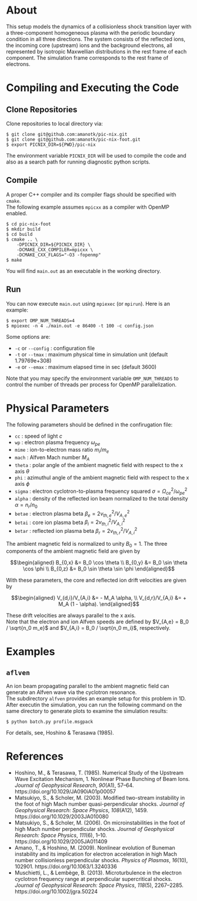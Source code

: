 # About

This setup models the dynamics of a collisionless shock transition layer with a three-component homogeneous plasma with the periodic boundary condition in all three directions. The system consists of the reflected ions, the incoming core (upstream) ions and the background electrons, all represented by isotropic Maxwellian distributions in the rest frame of each component. The simulation frame corresponds to the rest frame of electrons.

# Compiling and Executing the Code

## Clone Repositories
Clone repositories to local directory via:
```
$ git clone git@github.com:amanotk/pic-nix.git
$ git clone git@github.com:amanotk/pic-nix-foot.git
$ export PICNIX_DIR=${PWD}/pic-nix
```
The environment variable `PICNIX_DIR` will be used to compile the code and also as a search path for running diagnostic python scripts.

## Compile
A proper C++ compiler and its compiler flags should be specified with `cmake`.  
The following example assumes `mpicxx` as a compiler with OpenMP enabled.
```
$ cd pic-nix-foot
$ mkdir build
$ cd build
$ cmake .. \
	-DPICNIX_DIR=${PICNIX_DIR} \
	-DCMAKE_CXX_COMPILER=mpicxx \
	-DCMAKE_CXX_FLAGS="-O3 -fopenmp"
$ make
```
You will find `main.out` as an executable in the working directory.

## Run
You can now execute `main.out` using `mpiexec` (or `mpirun`). Here is an example:
```
$ export OMP_NUM_THREADS=4
$ mpiexec -n 4 ./main.out -e 86400 -t 100 -c config.json
```
Some options are:
- `-c` or `--config` : configuration file
- `-t` or `--tmax`   : maximum physical time in simulation unit (default 1.79769e+308)
- `-e` or `--emax`   : maximum elapsed time in sec (default 3600)

Note that you may specify the environment variable `OMP_NUM_THREADS` to control the number of threads per process for OpenMP parallelization.


# Physical Parameters
The following parameters should be defined in the confirugation file:
- `cc` : speed of light $c$
- `wp` : electron plasma frequency $\omega_{pe}$
- `mime` : ion-to-electron mass ratio $m_i/m_e$
- `mach` : Alfven Mach number $M_A$
- `theta` : polar angle of the ambient magnetic field with respect to the x axis $\theta$
- `phi` : azimuthul angle of the ambient magnetic field with respect to the x axis $\phi$
- `sigma` : electron cyclotron-to-plasma frequency squared $\sigma = \Omega_{ce}^2/\omega_{pe}^2$
- `alpha` : density of the reflected ion beam normalized to the total density $\alpha = n_r/n_0$
- `betae` : electron plasma beta $\beta_e = 2 v_{th,e}^2/V_{A,e}^2$
- `betai` : core ion plasma beta $\beta_i = 2 v_{th,i}^2/V_{A,i}^2$
- `betar` : reflected ion plasma beta $\beta_r = 2 v_{th,r}^2/V_{A,i}^2$

The ambient magnetic feld is normalized to unity $B_0 = 1$. The three components of the ambient magnetic field are given by
```math
\begin{aligned}
B_{0,x} &= B_0 \cos \theta \\
B_{0,y} &= B_0 \sin \theta \cos \phi \\
B_{0,z} &= B_0 \sin \theta \sin \phi
\end{aligned}
```
With these parameters, the core and reflected ion drift velocities are given by
```math
\begin{aligned}
	V_{d,i}/V_{A,i} &= - M_A \alpha, \\
	V_{d,r}/V_{A,i} &= + M_A (1 - \alpha).
\end{aligned}
```
These drift velocities are always parallel to the x axis.  
Note that the electron and ion Alfven speeds are defined by $V_{A,e} = B_0 / \sqrt{n_0 m_e}$ and $V_{A,i} = B_0 / \sqrt{n_0 m_i}$, respectively.

# Examples
## `aflven`
An ion beam propagating parallel to the ambient magnetic field can generate an Alfven wave via the cyclotron resonance.  
The subdirectory `alfven` provides an example setup for this problem in 1D.  
After executin the simulation, you can run the following command on the same directory to generate plots to examine the simulation results:
```
$ python batch.py profile.msgpack
```
For details, see, Hoshino & Terasawa (1985).


# References
- <div class="csl-entry">Hoshino, M., &#38; Terasawa, T. (1985). Numerical Study of the Upstream Wave Excitation Mechanism, 1. Nonlinear Phase Bunching of Beam Ions. <i>Journal of Geophysical Research</i>, <i>90</i>(A1), 57–64. https://doi.org/10.1029/JA090iA01p00057</div>
- <div class="csl-entry">Matsukiyo, S., &#38; Scholer, M. (2003). Modified two-stream instability in the foot of high Mach number quasi-perpendicular shocks. <i>Journal of Geophysical Research: Space Physics</i>, <i>108</i>(A12), 1459. https://doi.org/10.1029/2003JA010080</div>
- <div class="csl-entry">Matsukiyo, S., &#38; Scholer, M. (2006). On microinstabilities in the foot of high Mach number perpendicular shocks. <i>Journal of Geophysical Research: Space Physics</i>, <i>111</i>(6), 1–10. https://doi.org/10.1029/2005JA011409</div>
- <div class="csl-entry">Amano, T., &#38; Hoshino, M. (2009). Nonlinear evolution of Buneman instability and its implication for electron acceleration in high Mach number collisionless perpendicular shocks. <i>Physics of Plasmas</i>, <i>16</i>(10), 102901. https://doi.org/10.1063/1.3240336</div>
- <div class="csl-entry">Muschietti, L., &#38; Lembège, B. (2013). Microturbulence in the electron cyclotron frequency range at perpendicular supercritical shocks. <i>Journal of Geophysical Research: Space Physics</i>, <i>118</i>(5), 2267–2285. https://doi.org/10.1002/jgra.50224</div>
